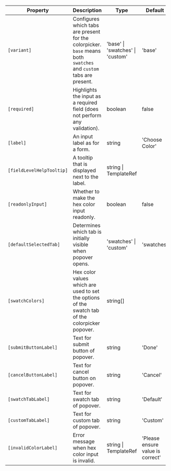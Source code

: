 # <ngl-colorpicker>

| Property | Description | Type | Default |
| -------- | ----------- | ---- | ------- |
| `[variant]` | Configures which tabs are present for the colorpicker. `base` means both `swatches` and `custom` tabs are present. | 'base' \| 'swatches' \| 'custom' | 'base' |
| `[required]` | Highlights the input as a required field (does not perform any validation). | boolean | false |
| `[label]` | An input label as for a form. | string | 'Choose Color' |
| `[fieldLevelHelpTooltip]` | A tooltip that is displayed next to the label. | string \| TemplateRef | |
| `[readonlyInput]` | Whether to make the hex color input readonly. | boolean | false |
| `[defaultSelectedTab]` | Determines which tab is initially visible when popover opens. | 'swatches' \| 'custom' | 'swatches' |
| `[swatchColors]` | Hex color values which are used to set the options of the swatch tab of the colorpicker popover. | string[] | |
| `[submitButtonLabel]` | Text for submit button of popover. | string | 'Done' |
| `[cancelButtonLabel]` | Text for cancel button on popover. | string | 'Cancel' |
| `[swatchTabLabel]` | Text for swatch tab of popover. | string | 'Default' |
| `[customTabLabel]` | Text for custom tab of popover. | string | 'Custom' |
| `[invalidColorLabel]` | Error message when hex color input is invalid. | string \| TemplateRef | 'Please ensure value is correct' |
